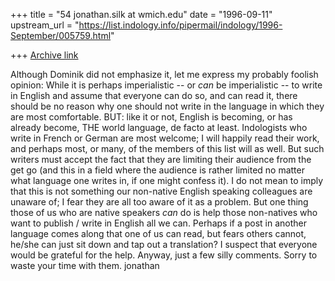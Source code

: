 +++
title = "54 jonathan.silk at wmich.edu"
date = "1996-09-11"
upstream_url = "https://list.indology.info/pipermail/indology/1996-September/005759.html"

+++
[Archive link](https://list.indology.info/pipermail/indology/1996-September/005759.html)

Although Dominik did not emphasize it, let me express my probably foolish
opinion:
While it is perhaps imperialistic -- or *can* be imperialistic -- to write in
English and assume that everyone can do so, and can read it, there should be
no reason why one should not write in the language in which they are most
comfortable.  BUT:  like it or not, English is becoming, or has already
become, THE world language, de facto at least.  Indologists who write in
French or German are most welcome; I will happily read their work, and
perhaps most, or many, of the members of this list will as well.  But such
writers must accept the fact that they are limiting their audience from the
get go (and this in a field where the audience is rather limited no matter
what language one writes in, if one might confess it).
I do not mean to imply that this is not something our non-native English
speaking colleagues are unaware of; I fear they are all too aware of it as a
problem.  But one thing those of us who are native speakers *can* do is help
those non-natives who want to publish / write in English all we can.  Perhaps
if a post in another language comes along that one of us can read, but fears
others cannot, he/she can just sit down and tap out a translation?  I suspect
that everyone would be grateful for the help.
Anyway, just a few silly comments.  Sorry to waste your time with them.
jonathan




